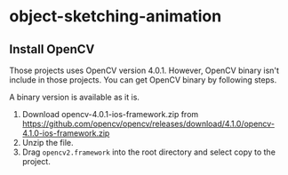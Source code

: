 # object-sketching-animation

## Install OpenCV
Those projects uses OpenCV version 4.0.1. However, OpenCV binary isn't include in those projects. You can get OpenCV binary by following steps.

A binary version is available as it is.

1. Download opencv-4.0.1-ios-framework.zip from https://github.com/opencv/opencv/releases/download/4.1.0/opencv-4.1.0-ios-framework.zip
2. Unzip the file.
3. Drag `opencv2.framework` into the root directory and select copy to the project.
